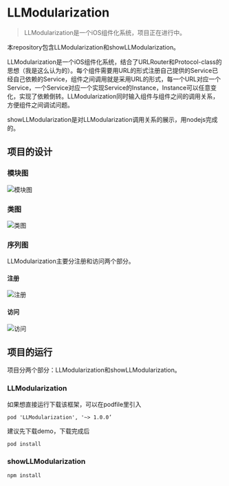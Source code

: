 # LLModularization

> LLModularization是一个iOS组件化系统，项目正在进行中。

本repository包含LLModularization和showLLModularization。

LLModularization是一个iOS组件化系统，结合了URLRouter和Protocol-class的思想（我是这么认为的）。每个组件需要用URL的形式注册自己提供的Service已经自己依赖的Service，组件之间调用就是采用URL的形式，每一个URL对应一个Service，一个Service对应一个实现Service的Instance，Instance可以任意变化，实现了依赖倒转。LLModularization同时输入组件与组件之间的调用关系，方便组件之间调试问题。

showLLModularization是对LLModularization调用关系的展示，用nodejs完成的。

## 项目的设计

### 模块图

![模块图](https://github.com/lilianmao/LLModularization/blob/master/Design/LLModularization.jpeg?raw=true)

### 类图

![类图](https://github.com/lilianmao/LLModularization/blob/master/Design/LLModularization_%E7%B1%BB%E5%9B%BE.jpg?raw=true)

### 序列图

LLModularization主要分注册和访问两个部分。

#### 注册
![注册](https://github.com/lilianmao/LLModularization/blob/master/Design/LLModularization_%E5%BA%8F%E5%88%97%E5%9B%BE(%E6%B3%A8%E5%86%8C).jpg?raw=true)

#### 访问
![访问](https://github.com/lilianmao/LLModularization/blob/master/Design/LLModularization_%E5%BA%8F%E5%88%97%E5%9B%BE(%E8%AE%BF%E9%97%AE).jpg?raw=true)

## 项目的运行

项目分两个部分：LLModularization和showLLModularization。

### LLModularization

如果想直接运行下载该框架，可以在podfile里引入

```
pod 'LLModularization', '~> 1.0.0’
```

建议先下载demo，下载完成后

```
pod install
```

### showLLModularization

```
npm install
```

